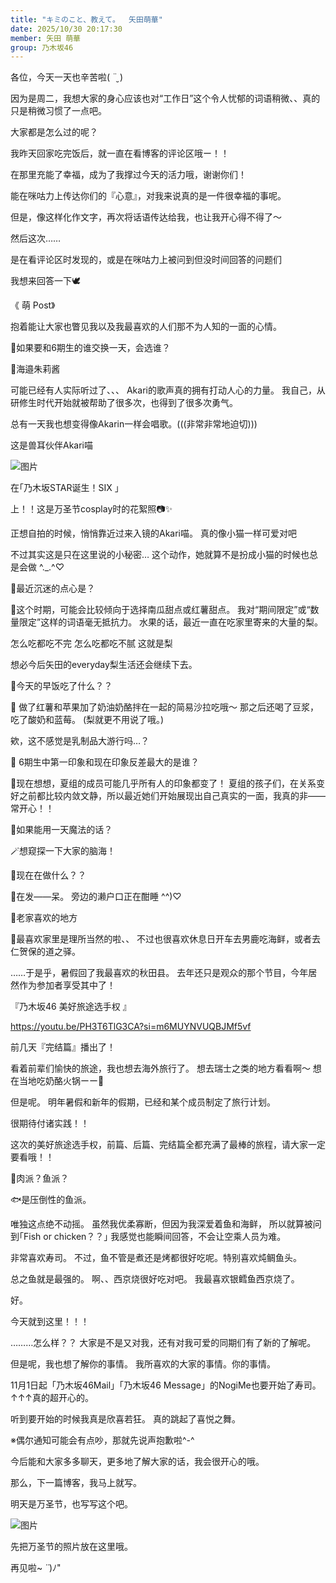 ```yaml
---
title: "キミのこと、教えて。  矢田萌華"
date: 2025/10/30 20:17:30
member: 矢田 萌華
group: 乃木坂46
---
```


各位，今天一天也辛苦啦( ¨̮ )



因为是周二，我想大家的身心应该也对“工作日”这个令人忧郁的词语稍微、、真的只是稍微习惯了一点吧。



大家都是怎么过的呢？



我昨天回家吃完饭后，就一直在看博客的评论区哦ー！！

在那里充能了幸福，成为了我撑过今天的活力哦，谢谢你们！



能在咪咕力上传达你们的『心意』，对我来说真的是一件很幸福的事呢。

但是，像这样化作文字，再次将话语传达给我，也让我开心得不得了～






然后这次……

是在看评论区时发现的，或是在咪咕力上被问到但没时间回答的问题们

我想来回答一下🕊








《 萌 Post》

抱着能让大家也瞥见我以及我最喜欢的人们那不为人知的一面的心情。






📮如果要和6期生的谁交换一天，会选谁？


💙海邉朱莉酱

可能已经有人实际听过了、、、
Akari的歌声真的拥有打动人心的力量。
我自己，从研修生时代开始就被帮助了很多次，也得到了很多次勇气。

总有一天我也想变得像Akarin一样会唱歌。(((非常非常地迫切)))


这是兽耳伙伴Akari喵

![图片](https://www.nogizaka46.com/files/46/diary/n46/MEMBER/moblog/202510/mobsSHNKO.jpg)


在｢乃木坂STAR诞生！SIX ｣

上！！这是万圣节cosplay时的花絮照📷✨

正想自拍的时候，悄悄靠近过来入镜的Akari喵。
真的像小猫一样可爱对吧


不过其实这是只在这里说的小秘密…
这个动作，她就算不是扮成小猫的时候也总是会做 ^._.^♡







📮最近沉迷的点心是？


🎃这个时期，可能会比较倾向于选择南瓜甜点或红薯甜点。
我对“期间限定”或“数量限定”这样的词语毫无抵抗力。
水果的话，最近一直在吃家里寄来的大量的梨。

怎么吃都吃不完
怎么吃都吃不腻
这就是梨

想必今后矢田的everyday梨生活还会继续下去。







📮今天的早饭吃了什么？？


🍠 做了红薯和苹果加了奶油奶酪拌在一起的简易沙拉吃哦～
那之后还喝了豆浆，吃了酸奶和蓝莓。
(梨就更不用说了哦。)

欸，这不感觉是乳制品大游行吗…？






📮 6期生中第一印象和现在印象反差最大的是谁？


‎🤍现在想想，夏组的成员可能几乎所有人的印象都变了！
夏组的孩子们，在关系变好之前都比较内敛文静，所以最近她们开始展现出自己真实的一面，我真的非——常开心！！







📮如果能用一天魔法的话？

🪄︎︎想窥探一下大家的脑海！






📮现在在做什么？？


🌙在发——呆。
旁边的濑户口正在酣睡 ^^)♡







📮老家喜欢的地方


👹最喜欢家里是理所当然的啦、、
不过也很喜欢休息日开车去男鹿吃海鲜，或者去仁贺保的道之驿。





……于是乎，暑假回了我最喜欢的秋田县。
去年还只是观众的那个节目，今年居然作为参加者享受其中了！



『乃木坂46 美好旅途选手权 』

https://youtu.be/PH3T6TlG3CA?si=m6MUYNVUQBJMf5vf



前几天『完结篇』播出了！

看着前辈们愉快的旅途，我也想去海外旅行了。
想去瑞士之类的地方看看啊～
想在当地吃奶酪火锅ーー🧀


但是呢。
明年暑假和新年的假期，已经和某个成员制定了旅行计划。

很期待付诸实践！！


这次的美好旅途选手权，前篇、后篇、完结篇全都充满了最棒的旅程，请大家一定要看哦！！





📮肉派？鱼派？


🐟是压倒性的鱼派。

唯独这点绝不动摇。
虽然我优柔寡断，但因为我深爱着鱼和海鲜，
所以就算被问到｢Fish or chicken？？｣
我感觉也能瞬间回答，不会让空乘人员为难。

非常喜欢寿司。
不过，鱼不管是煮还是烤都很好吃呢。特别喜欢炖鲷鱼头。

总之鱼就是最强的。
啊、、西京烧很好吃对吧。
我最喜欢银鳕鱼西京烧了。






好。





今天就到这里！！！



………怎么样？？
大家是不是又对我，还有对我可爱的同期们有了新的了解呢。




但是呢，我也想了解你的事情。
我所喜欢的大家的事情。你的事情。






11月1日起「乃木坂46Mail」「乃木坂46 Message」的NogiMe也要开始了寿司。
↑↑↑真的超开心的。

听到要开始的时候我真是欣喜若狂。
真的跳起了喜悦之舞。

※偶尔通知可能会有点吵，那就先说声抱歉啦^-^

今后能和大家多多聊天，更多地了解大家的话，我会很开心的哦。







那么，下一篇博客，我马上就写。

明天是万圣节，也写写这个吧。

![图片](https://www.nogizaka46.com/files/46/diary/n46/MEMBER/moblog/202510/mobQSmVLq.jpg)

先把万圣节的照片放在这里哦。


再见啦~ *˙˙*)ﾉ"